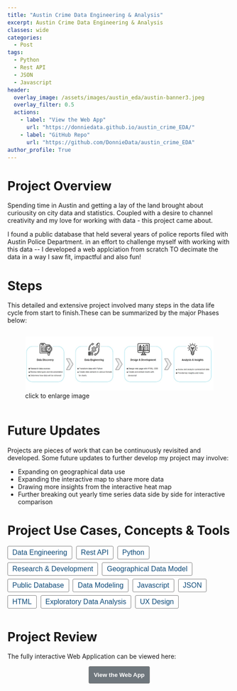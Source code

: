 ```yaml
---
title: "Austin Crime Data Engineering & Analysis"
excerpt: Austin Crime Data Engineering & Analysis
classes: wide
categories:
  - Post
tags:
  - Python
  - Rest API
  - JSON
  - Javascript
header:
  overlay_image: /assets/images/austin_eda/austin-banner3.jpeg
  overlay_filter: 0.5 
  actions:
    - label: "View the Web App" 
      url: "https://donniedata.github.io/austin_crime_EDA/"
    - label: "GitHub Repo"
      url: "https://github.com/DonnieData/austin_crime_EDA"
author_profile: True 
---
```


# Project Overview 
Spending time in Austin and getting a lay of the land brought about curiousity on city data and statistics. Coupled with a desire to channel creativity and my love for working with data - this project came about.

I found a public database that held several years of police reports filed with Austin Police Department. 
in an effort to challenge myself with working with this data -- I developed a web applciation from scratch TO decimate the data in a way I saw fit, impactful and also fun!


# Steps 
This detailed and extensive project involved many steps in the data life cycle from start to finish.These can be summarized by the major Phases below: 

<div class="notice" style="display:flex; justify-content: center; width:300;">
<figure>
  <a href="/assets/images/austin_eda/Austin_eda_project_steps1.jpg"><img src="/assets/images/austin_eda/Austin_eda_project_steps1.jpg"></a>
  <figcaption>click to enlarge image</figcaption>
</figure>
  </div>
  
# Future Updates
Projects are pieces of work that can be continuously revisited and developed.
Some future updates to further develop my project may involve: 
- Expanding on geographical data use 
- Expanding the interactive map to share more data
- Drawing more insights from the interactive heat map 
- Further breaking out yearly time series data side by side for interactive comparison


# Project Use Cases, Concepts & Tools

<button type="button" style="background-color:#FFFFFF;margin:0px 5px 7px 0px; padding:5px 10px 5px 10px; color:#0c4978; border-radius:3px; border:1px solid gray; font-size:16px"> Data Engineering </button>
<button type="button" style="background-color:#FFFFFF;margin:0px 5px 7px 0px; padding:5px 10px 5px 10px; color:#0c4978; border-radius:3px; border:1px solid gray; font-size:16px"> Rest API </button>
<button type="button" style="background-color:#FFFFFF;margin:0px 5px 7px 0px; padding:5px 10px 5px 10px; color:#0c4978; border-radius:3px; border:1px solid gray; font-size:16px"> Python </button>
<button type="button" style="background-color:#FFFFFF;margin:0px 5px 7px 0px; padding:5px 10px 5px 10px; color:#0c4978; border-radius:3px; border:1px solid gray; font-size:16px"> Research & Development </button>
<button type="button" style="background-color:#FFFFFF;margin:0px 5px 7px 0px; padding:5px 10px 5px 10px; color:#0c4978; border-radius:3px; border:1px solid gray; font-size:16px"> Geographical Data Model </button>
<button type="button" style="background-color:#FFFFFF;margin:0px 5px 7px 0px; padding:5px 10px 5px 10px; color:#0c4978; border-radius:3px; border:1px solid gray; font-size:16px"> Public Database </button>
<button type="button" style="background-color:#FFFFFF;margin:0px 5px 7px 0px; padding:5px 10px 5px 10px; color:#0c4978; border-radius:3px; border:1px solid gray; font-size:16px"> Data Modeling </button>
<button type="button" style="background-color:#FFFFFF;margin:0px 5px 7px 0px; padding:5px 10px 5px 10px; color:#0c4978; border-radius:3px; border:1px solid gray; font-size:16px"> Javascript </button>
<button type="button" style="background-color:#FFFFFF;margin:0px 5px 7px 0px; padding:5px 10px 5px 10px; color:#0c4978; border-radius:3px; border:1px solid gray; font-size:16px"> JSON </button>
<button type="button" style="background-color:#FFFFFF;margin:0px 5px 7px 0px; padding:5px 10px 5px 10px; color:#0c4978; border-radius:3px; border:1px solid gray; font-size:16px"> HTML </button>
<button type="button" style="background-color:#FFFFFF;margin:0px 5px 7px 0px; padding:5px 10px 5px 10px; color:#0c4978; border-radius:3px; border:1px solid gray; font-size:16px"> Exploratory Data Analysis </button>
<button type="button" style="background-color:#FFFFFF;margin:0px 5px 7px 0px; padding:5px 10px 5px 10px; color:#0c4978; border-radius:3px; border:1px solid gray; font-size:16px"> UX Design </button>

# Project Review
The fully interactive Web Application can be viewed here: 

<div style="text-align: center"><a href="https://donniedata.github.io/austin_crime_EDA/"><button style="color:#ffffff; background-color:#6f777d; border: 1px solid gray; padding: 11px; border-radius: 3px;" type="button"
onMouseOver="this.style.color='#4787F0'"
   onMouseOut="this.style.color='#ffffff'"><b>View the Web App</b></button></a></div>









  







